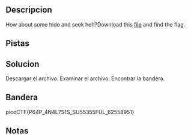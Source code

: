 ## Descripcion

How about some hide and seek heh?Download this [file](https://artifacts.picoctf.net/c/371/trace.pcap) and find the flag.

## Pistas

## Solucion
Descargar el archivo. Examinar el archivo. Encontrar la bandera.

## Bandera 
picoCTF{P64P_4N4L7S1S_SU55355FUL_62558951}

## Notas
